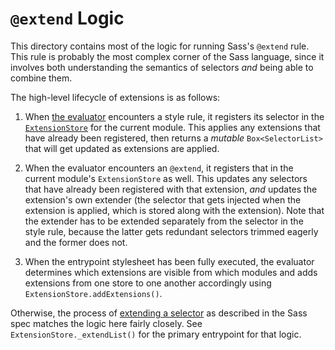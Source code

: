 # `@extend` Logic

This directory contains most of the logic for running Sass's `@extend` rule.
This rule is probably the most complex corner of the Sass language, since it
involves both understanding the semantics of selectors _and_ being able to
combine them.

The high-level lifecycle of extensions is as follows:

1. When [the evaluator] encounters a style rule, it registers its selector in
   the [`ExtensionStore`] for the current module. This applies any extensions
   that have already been registered, then returns a _mutable_
   `Box<SelectorList>` that will get updated as extensions are applied.

   [the evaluator]: ../visitor/async_evaluate.dart
   [`ExtensionStore`]: extension_store.dart

2. When the evaluator encounters an `@extend`, it registers that in the current
   module's `ExtensionStore` as well. This updates any selectors that have
   already been registered with that extension, _and_ updates the extension's
   own extender (the selector that gets injected when the extension is applied,
   which is stored along with the extension). Note that the extender has to be
   extended separately from the selector in the style rule, because the latter
   gets redundant selectors trimmed eagerly and the former does not.

3. When the entrypoint stylesheet has been fully executed, the evaluator
   determines which extensions are visible from which modules and adds
   extensions from one store to one another accordingly using
   `ExtensionStore.addExtensions()`.

Otherwise, the process of [extending a selector] as described in the Sass spec
matches the logic here fairly closely. See `ExtensionStore._extendList()` for
the primary entrypoint for that logic.

[extending a selector]: https://github.com/sass/sass/blob/main/spec/at-rules/extend.md#extending-a-selector
